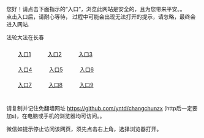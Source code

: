 您好！请点击下面指示的“入口”，浏览此网站是安全的，且为您带来平安。。 <br/>
点击入口后，请耐心等待， 过程中可能会出现无法打开的提示，请忽略，最终会进入网站. </br>

法轮大法在长春<br/>
<div style="padding:10px"><a style="margin:20px" target="_blank" href="https://d37emeh8v3h8i7.cloudfront.net/2Qpsp?fkkcgcob" id="ccLink1" rel="nofollow">入口1</a> <a target="_blank" style="margin:20px" href="https://d2m5z3chfdfsdc.cloudfront.net/2Qpsp?jwltmgny" id="ccLink2" rel="nofollow">入口2</a> <a style="margin:20px" target="_blank" href="https://d256rn7tw2p95s.cloudfront.net/2Qpsp?bqdfxf" id="ccLink3" rel="nofollow">入口3</a></div>

<div style="padding:10px" ><a style="margin:20px" target="_blank" href="https://d37emeh8v3h8i7.cloudfront.net/2Qpsp?fkkcgcob" id="ccLink4" rel="nofollow">入口4</a> <a style="margin:20px" href="https://d2m5z3chfdfsdc.cloudfront.net/2Qpsp?jwltmgny" target="_blank" id="ccLink5" rel="nofollow">入口5</a> <a style="margin:20px" href="https://d256rn7tw2p95s.cloudfront.net/2Qpsp?bqdfxf" target="_blank" id="ccLink6" rel="nofollow">入口6</a></div>

<div style="padding:10px"><a style="margin:20px" target="_blank" href="https://d37emeh8v3h8i7.cloudfront.net/2Qpsp?fkkcgcob" id="ccLink7" rel="nofollow">入口7</a> <a style="margin:20px" href="https://d2m5z3chfdfsdc.cloudfront.net/2Qpsp?jwltmgny" target="_blank" id="ccLink8" rel="nofollow">入口8</a> <a style="margin:20px" target="_blank" href="https://d256rn7tw2p95s.cloudfront.net/2Qpsp?bqdfxf" id="ccLink9" rel="nofollow">入口9</a></div>

<br/>



请复制并记住免翻墙网址 https://github.com/yntd/changchunzx (http后一定要加s)，在电脑或手机的浏览器均可访问。。<br/>

微信如提示停止访问该网页，须先点击右上角，选择浏览器打开。
